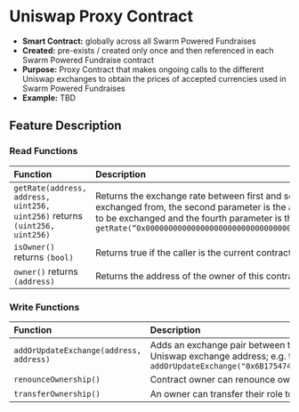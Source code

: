 # Uniswap Proxy Contract

* **Smart Contract:** globally across all Swarm Powered Fundraises
* **Created:** pre-exists / created only once  and then referenced in each Swarm Powered Fundraise contract
* **Purpose:** Proxy Contract that makes ongoing calls to the different Uniswap exchanges to obtain the prices of accepted currencies used in Swarm Powered Fundraises
* **Example:** TBD

## Feature Description

### Read Functions

| Function | Description |
| :--- | :--- |
| `getRate(address, address, uint256, uint256)` returns `(uint256, uint256)` | Returns the exchange rate between first and second address. The first parameter is the token address of the currency to be exchanged from, the second parameter is the address of the currency to be exchanged to, the third parameter is the value in Wei to be exchanged and the fourth parameter is the decimal places; e.g. to get the rate of 1 ETH in DAI `getRate(“0x0000000000000000000000000000000000000000”,”0x2a1530C4C41db0B0b2bB646CB5Eb1A67b7158667”,1000000000000000000,0)` |
| `isOwner()` returns `(bool)` | Returns true if the caller is the current contract owner address of this contract |
| `owner()` returns `(address)` | Returns the address of the owner of this contract |

### Write Functions

| Function | Description |
| :--- | :--- |
| `addOrUpdateExchange(address, address)` | Adds an exchange pair between two currencies to the proxy. The first parameter is the token address and the second parameter is the Uniswap exchange address; e.g. to set up DAI stable coin the following should be called `addOrUpdateExchange("0x6B175474E89094C44Da98b954EedeAC495271d0F&#x201D;,&#x201D;0x6B175474E89094C44Da98b954EedeAC495271d0F")` |
| `renounceOwnership()` | Contract owner can renounce ownership of this contract. |
| `transferOwnership()` | An owner can transfer their role to a new address or to a multisig wallet |

